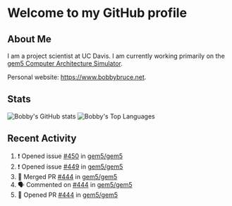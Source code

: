 # Welcome to my GitHub profile

## About Me

I am a project scientist at UC Davis. I am currently working primarily on the [gem5 Computer Architecture Simulator](https://github.com/gem5).

Personal website: <https://www.bobbybruce.net>.

## Stats

![Bobby's GitHub stats](https://github-readme-stats.vercel.app/api?username=bobbyrbruce&show_icons=true&theme=responsive&include_all_commits=true&count_private=true&show=reviews&disable_animations=true)
![Bobby's Top Languages ](https://github-readme-stats.vercel.app/api/top-langs/?username=bobbyrbruce&layout=compact&theme=responsive&count_private=true&langs_count=10&disable_animations=true)

## Recent Activity

<!--START_SECTION:activity-->
1. ❗ Opened issue [#450](https://github.com/gem5/gem5/issues/450) in [gem5/gem5](https://github.com/gem5/gem5)
2. ❗ Opened issue [#449](https://github.com/gem5/gem5/issues/449) in [gem5/gem5](https://github.com/gem5/gem5)
3. 🎉 Merged PR [#444](https://github.com/gem5/gem5/pull/444) in [gem5/gem5](https://github.com/gem5/gem5)
4. 🗣 Commented on [#444](https://github.com/gem5/gem5/pull/444#issuecomment-1759745346) in [gem5/gem5](https://github.com/gem5/gem5)
5. 💪 Opened PR [#444](https://github.com/gem5/gem5/pull/444) in [gem5/gem5](https://github.com/gem5/gem5)
<!--END_SECTION:activity-->
